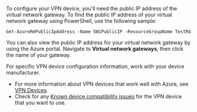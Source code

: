 To configure your VPN device, you'll need the public IP address of the virtual network gateway. To find the public IP address of your virtual network gateway using PowerShell, use the following sample:

    Get-AzureRmPublicIpAddress -Name GW1PublicIP -ResourceGroupName TestRG

You can also view the public IP address for your virtual network gateway by using the Azure portal. Navigate to **Virtual network gateways**, then click the name of your gateway.

For specific VPN device configuration information, work with your device manufacturer.

- For more information about VPN devices that work well with Azure, see [VPN Devices](../articles/vpn-gateway/vpn-gateway-about-vpn-devices.md).
- Check for any [Known device compatibility issues](..articles/vpn-gateway/vpn-gateway-about-vpn-devices.md#known) for the VPN device that you want to use.


